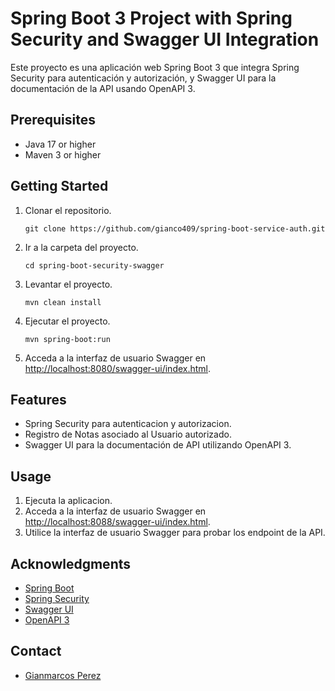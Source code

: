 # Spring Boot 3 Project with Spring Security and Swagger UI Integration

Este proyecto es una aplicación web Spring Boot 3 que integra Spring Security para autenticación y autorización,
y Swagger UI para la documentación de la API usando OpenAPI 3.

## Prerequisites

- Java 17 or higher
- Maven 3 or higher

## Getting Started

1. Clonar el repositorio.
   ```
   git clone https://github.com/gianco409/spring-boot-service-auth.git
   ```

2. Ir a la carpeta del proyecto.
    ```
   cd spring-boot-security-swagger
   ```

3. Levantar el proyecto.
    ```
   mvn clean install
   ```

4. Ejecutar el proyecto.
    ```
   mvn spring-boot:run
   ```

5. Acceda a la interfaz de usuario Swagger en [http://localhost:8080/swagger-ui/index.html](http://localhost:8080/swagger-ui/index.html).

## Features

- Spring Security para autenticacion y autorizacion.
- Registro de Notas asociado al Usuario autorizado.
- Swagger UI para la documentación de API utilizando OpenAPI 3.

## Usage

1. Ejecuta la aplicacion.
2. Acceda a la interfaz de usuario Swagger en [http://localhost:8088/swagger-ui/index.html](http://localhost:8088/swagger-ui/index.html).
3. Utilice la interfaz de usuario Swagger para probar los endpoint de la API.

## Acknowledgments

- [Spring Boot](https://spring.io/projects/spring-boot)
- [Spring Security](https://spring.io/projects/spring-security)
- [Swagger UI](https://swagger.io/tools/swagger-ui/)
- [OpenAPI 3](https://swagger.io/specification/)

## Contact

- [Gianmarcos Perez](gianco409@gmail.com)
